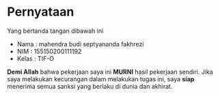 # Pernyataan

Yang bertanda tangan dibawah ini

* Nama : mahendra budi septyananda fakhrezi
* NIM : 155150200111192
* Kelas : TIF-O

**Demi Allah** bahwa pekerjaan saya ini **MURNI** hasil pekerjaan sendiri. Jika saya melakukan kecurangan dalam melakukan tugas ini, saya **siap** menerima semua sanksi yang berlaku di dunia dan akhirat.